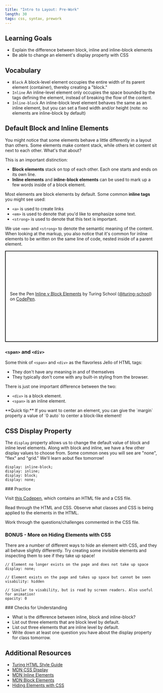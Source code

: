 ```yaml
---
title: "Intro to Layout: Pre-Work"
length: 30
tags: css, syntax, prework
---
```


## Learning Goals

* Explain the difference between block, inline and inline-block elements
* Be able to change an element's display property with CSS

## Vocabulary

- `Block` A block-level element occupies the entire width of its parent element (container), thereby creating a "block."
- `Inline` An inline-level element only occupies the space bounded by the tags defining the element, instead of breaking the flow of the content.
- `Inline-block` An inline-block level element behaves the same as an inline element, but you can set a fixed width and/or height (note: no elements are inline-block by default)

## Default Block and Inline Elements

You might notice that some elements behave a little differently in a layout than others. Some elements make content stack, while others let content sit next to each other. What's that about?

This is an important distinction:

- **Block elements** stack on top of each other. Each one starts and ends on its own line.
- **Inline elements** and **inline-block elements** can be used to mark up a few words inside of a block element.

Most elements are block elements by default. Some common **inline tags** you might see used:

- `<a>` is used to create links
- `<em>` is used to denote that you'd like to emphasize some text.
- `<strong>` is used to denote that this text is important.

We use `<em>` and `<strong>` to denote the semantic meaning of the content. When looking at the markup, you also notice that it's common for inline elements to be written on the same line of code, nested inside of a parent element.

<p class="codepen" data-height="300" data-theme-id="37918" data-default-tab="html,result" data-user="turing-school" data-slug-hash="LYYpbrr" style="height: 300px; box-sizing: border-box; display: flex; align-items: center; justify-content: center; border: 2px solid; margin: 1em 0; padding: 1em;" data-pen-title="Inline v Block Elements">
  <span>See the Pen <a href="https://codepen.io/turing-school/pen/LYYpbrr">
  Inline v Block Elements</a> by Turing School (<a href="https://codepen.io/turing-school">@turing-school</a>)
  on <a href="https://codepen.io">CodePen</a>.</span>
</p>
<script async src="https://static.codepen.io/assets/embed/ei.js"></script>



### `<span>` and `<div>`

Some think of `<span>` and `<div>` as the flavorless Jello of HTML tags:

- They don't have any meaning in and of themselves
- They typically don't come with any built-in styling from the browser.

There is just one important difference between the two:

- `<div>` is a block element.
- `<span>` is an inline element.

<section class="note">
  **Quick tip:** If you want to center an element, you can give the `margin` property a value of `0 auto` to center a block-like element!
</section>

## CSS Display Property
The `display` property allows us to change the default value of block and inline level elements. Along with block and inline, we have a few other display values to choose from. Some common ones you will see are "none", "flex" and "grid." We'll learn aobut flex tomorrow!

```
display: inline-block;
display: inline;
display: block;
display: none;
```

<section class="call-to-action">
### Practice

Visit [this Codepen](https://codepen.io/turingschool/pen/mdzRVZq), which contains an HTML file and a CSS file. 

Read through the HTML and CSS. Observe what classes and CSS is being applied to the elements in the HTML. 

Work through the questions/challenges commented in the CSS file. 
</section>

<section class="call-to-action">

### BONUS - More on Hiding Elements with CSS
There are a number of different ways to hide an element with CSS, and they all behave slightly differently. Try creating some invisible elements and inspecting them to see if they take up space! 

```
// Element no longer exists on the page and does not take up space
display: none;

// Element exists on the page and takes up space but cannot be seen
visability: hidden

// Similar to visability, but is read by screen readers. Also useful for animation!
opacity: 0
```
</section>
<section class="checks-for-understanding">
### Checks for Understanding

- What is the difference between inline, block and inline-block?
- List out three elements that are block level by default.
- List out three elements that are inline level by default.
- Write down at least one question you have about the display property for class tomorrow. 

</section>

## Additional Resources

* [Turing HTML Style Guide](https://github.com/turingschool-examples/html)
* [MDN CSS Display](https://developer.mozilla.org/en-US/docs/Web/CSS/display)
* [MDN Inline Elements](https://developer.mozilla.org/en-US/docs/Web/HTML/Inline_elements)
* [MDN Block Elements](https://developer.mozilla.org/en-US/docs/Web/HTML/Block-level_elements)
* [Hiding Elements with CSS](https://bitsofco.de/hiding-elements-with-css/)

